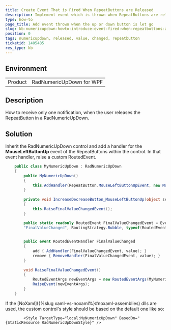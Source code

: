```yaml
---
title: Create Event That is Fired When RepeatButtons are Released
description: Implement event which is thrown when RepeatButtons are released.
type: how-to
page_title: Add event thrown when the up or down button is let go
slug: kb-numericupdown-howto-introduce-event-fired-when-repeatbuttons-are-released
position: 0
tags: numericupdown, released, value, changed, repeatbutton
ticketid: 1405485
res_type: kb
---
```


## Environment
<table>
	<tr>
		<td>Product</td>
		<td>RadNumericUpDown for WPF</td>
	</tr>
</table>

## Description

How to receive only one notification, when the user releases the RepeatButton in a RadNumericUpDown.

## Solution

Inherit the RadNumericUpDown control and add a handler for the __MouseLeftButtonUp__ event of the RepeatButtons within the control. In that event handler, raise a custom RoutedEvent.


```C#
    public class MyNumericUpDown : RadNumericUpDown
    {
        public MyNumericUpDown()
        {
            this.AddHandler(RepeatButton.MouseLeftButtonUpEvent, new MouseButtonEventHandler(IncreaseDecreaseButton_MouseLeftButtonUp), true);
        }
        
        private void IncreaseDecreaseButton_MouseLeftButtonUp(object sender, MouseButtonEventArgs e)
        {
            this.RaiseFinalValueChangedEvent();
        }

        public static readonly RoutedEvent FinalValueChangedEvent = EventManager.RegisterRoutedEvent(
        "FinalValueChanged", RoutingStrategy.Bubble, typeof(RoutedEventHandler), typeof(MyNumericUpDown));

        
        public event RoutedEventHandler FinalValueChanged
        {
            add { AddHandler(FinalValueChangedEvent, value); }
            remove { RemoveHandler(FinalValueChangedEvent, value); }
        }
    
        void RaiseFinalValueChangedEvent()
        {
            RoutedEventArgs newEventArgs = new RoutedEventArgs(MyNumericUpDown.FinalValueChangedEvent);
            RaiseEvent(newEventArgs);
        }
    }
```

If the [NoXaml]({%slug xaml-vs-noxaml%}#noxaml-assemblies) dlls are used, the custom control's style should be based on the default one like so:


```XAML
        <Style TargetType="local:MyNumericUpDown" BasedOn="{StaticResource RadNumericUpDownStyle}" />
```
